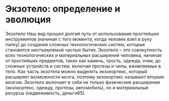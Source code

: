 # Экзотело: определение и эволюция

Экзотело
Наш вид прошел долгий путь от использования простейших инструментов (начиная с того момента, когда человек взял в руку палку) до создания сложных технологических систем, которые становятся неотъемлемой частью бытия.
Экзотело – это совокупность всех технологических и материальных расширений человека, начиная от простейших предметов, таких как камень, трость, одежда, очки, до сложных устройств и систем, включая протезы и чипы, вживляемые в тело. Как часть экзотела можно выделить экзокортекс, который расширяет возможности мозга, поэтому экзокортекс называют вторым мозгом. 
Экзотело включает в себя не только физические расширения (экзокортекс, одежду, протезы, автомобиль), но и материальные ресурсы (недвижимость, деньги65).
